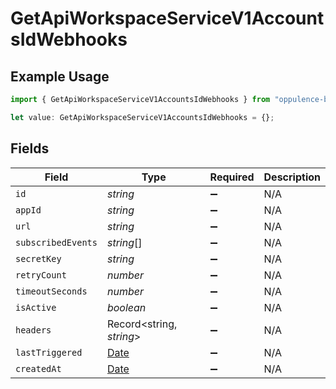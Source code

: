 # GetApiWorkspaceServiceV1AccountsIdWebhooks

## Example Usage

```typescript
import { GetApiWorkspaceServiceV1AccountsIdWebhooks } from "oppulence-backend-sdk/models/operations";

let value: GetApiWorkspaceServiceV1AccountsIdWebhooks = {};
```

## Fields

| Field                                                                                         | Type                                                                                          | Required                                                                                      | Description                                                                                   |
| --------------------------------------------------------------------------------------------- | --------------------------------------------------------------------------------------------- | --------------------------------------------------------------------------------------------- | --------------------------------------------------------------------------------------------- |
| `id`                                                                                          | *string*                                                                                      | :heavy_minus_sign:                                                                            | N/A                                                                                           |
| `appId`                                                                                       | *string*                                                                                      | :heavy_minus_sign:                                                                            | N/A                                                                                           |
| `url`                                                                                         | *string*                                                                                      | :heavy_minus_sign:                                                                            | N/A                                                                                           |
| `subscribedEvents`                                                                            | *string*[]                                                                                    | :heavy_minus_sign:                                                                            | N/A                                                                                           |
| `secretKey`                                                                                   | *string*                                                                                      | :heavy_minus_sign:                                                                            | N/A                                                                                           |
| `retryCount`                                                                                  | *number*                                                                                      | :heavy_minus_sign:                                                                            | N/A                                                                                           |
| `timeoutSeconds`                                                                              | *number*                                                                                      | :heavy_minus_sign:                                                                            | N/A                                                                                           |
| `isActive`                                                                                    | *boolean*                                                                                     | :heavy_minus_sign:                                                                            | N/A                                                                                           |
| `headers`                                                                                     | Record<string, *string*>                                                                      | :heavy_minus_sign:                                                                            | N/A                                                                                           |
| `lastTriggered`                                                                               | [Date](https://developer.mozilla.org/en-US/docs/Web/JavaScript/Reference/Global_Objects/Date) | :heavy_minus_sign:                                                                            | N/A                                                                                           |
| `createdAt`                                                                                   | [Date](https://developer.mozilla.org/en-US/docs/Web/JavaScript/Reference/Global_Objects/Date) | :heavy_minus_sign:                                                                            | N/A                                                                                           |